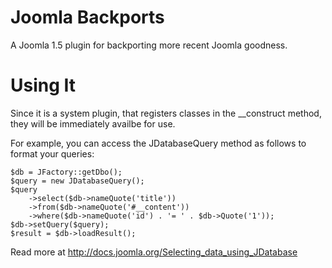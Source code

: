 Joomla Backports
================

A Joomla 1.5 plugin for backporting more recent Joomla goodness.

Using It
========
Since it is a system plugin, that registers classes in the __construct method, they will be immediately availbe for use.

For example, you can access the JDatabaseQuery method as follows to format your queries:

```
$db = JFactory::getDbo();
$query = new JDatabaseQuery();
$query
	->select($db->nameQuote('title'))
	->from($db->nameQuote('#__content'))
	->where($db->nameQuote('id') . '= ' . $db->Quote('1'));
$db->setQuery($query);
$result = $db->loadResult();
```
Read more at http://docs.joomla.org/Selecting_data_using_JDatabase
